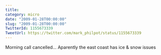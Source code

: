 ```yaml
---
title: 
category: micro
date: "2009-01-28T00:00:00"
slug: "2009-01-28T00:00:00"
TwitterId: 1155673339
TweetUrl: https://twitter.com/mark_philpot/status/1155673339
---
```


Morning call cancelled... Aparently the east coast has ice & snow issues

